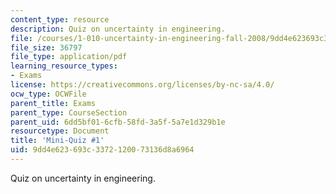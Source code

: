 ```yaml
---
content_type: resource
description: Quiz on uncertainty in engineering.
file: /courses/1-010-uncertainty-in-engineering-fall-2008/9dd4e623693c3372120073136d8a6964_mini_quiz_5.pdf
file_size: 36797
file_type: application/pdf
learning_resource_types:
- Exams
license: https://creativecommons.org/licenses/by-nc-sa/4.0/
ocw_type: OCWFile
parent_title: Exams
parent_type: CourseSection
parent_uid: 6dd5bf01-6cfb-58fd-3a5f-5a7e1d329b1e
resourcetype: Document
title: 'Mini-Quiz #1'
uid: 9dd4e623-693c-3372-1200-73136d8a6964
---
```

Quiz on uncertainty in engineering.